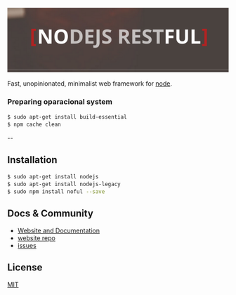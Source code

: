 [![NOFUL Logo](https://raw.githubusercontent.com/miamarti/nodejs-restful/gh-pages/img/logo.png)](http://miamarti.github.io/nodejs-restful/)

  Fast, unopinionated, minimalist web framework for [node](http://nodejs.org).

### Preparing oparacional system

```bash
$ sudo apt-get install build-essential
$ npm cache clean
```

--

## Installation

```bash
$ sudo apt-get install nodejs
$ sudo apt-get install nodejs-legacy
$ sudo npm install noful --save
```

## Docs & Community

  * [Website and Documentation](http://miamarti.github.io/nodejs-restful/)
  * [website repo](https://github.com/miamarti/nodejs-restful/tree/npm)
  * [issues](https://github.com/miamarti/nodejs-restful/issues)
  
## License

  [MIT](LICENSE)
